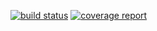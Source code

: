 [![build status](https://gitlab.com/LAB262/LeituraDeBolsoWebService/badges/master/build.svg)](https://gitlab.com/LAB262/LeituraDeBolsoWebService/commits/master)
[![coverage report](https://gitlab.com/LAB262/LeituraDeBolsoWebService/badges/master/coverage.svg)](https://gitlab.com/LAB262/LeituraDeBolsoWebService/commits/master)